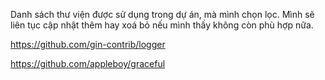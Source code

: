  Danh sách thư viện được sử dụng trong dự án, mà mình chọn lọc.
Mình sẽ liên tục cập nhật thêm hay xoá bỏ nếu mình thấy không còn phù hợp nữa.


https://github.com/gin-contrib/logger

https://github.com/appleboy/graceful
